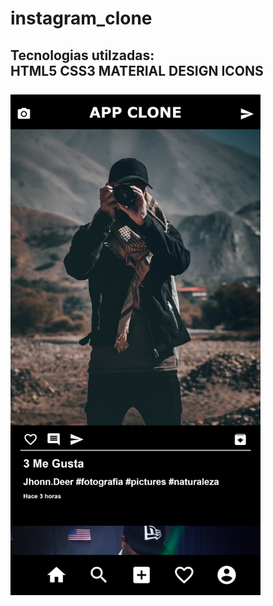 <H1> instagram_clone</H1>
<H2>Tecnologias utilzadas:<BR>
HTML5 CSS3 MATERIAL DESIGN ICONS<br><br>

<img src="ss1.png" width="400px">
